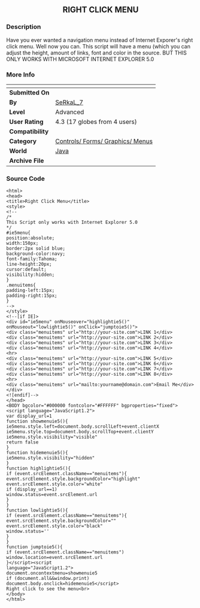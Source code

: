 ﻿<div align="center">

## RIGHT CLICK MENU


</div>

### Description

Have you ever wanted a navigation menu instead of Internet Exporer's right click menu. Well now you can. This script will have a menu (which you can adjust the height, amount of links, font and color in the source. BUT THIS ONLY WORKS WITH MICROSOFT INTERNET EXPLORER 5.0
 
### More Info
 


<span>             |<span>
---                |---
**Submitted On**   |
**By**             |[SeRkaL\_7](https://github.com/Planet-Source-Code/PSCIndex/blob/master/ByAuthor/serkal-7.md)
**Level**          |Advanced
**User Rating**    |4.3 (17 globes from 4 users)
**Compatibility**  |
**Category**       |[Controls/ Forms/ Graphics/ Menus](https://github.com/Planet-Source-Code/PSCIndex/blob/master/ByCategory/controls-forms-graphics-menus__2-59.md)
**World**          |[Java](https://github.com/Planet-Source-Code/PSCIndex/blob/master/ByWorld/java.md)
**Archive File**   |[](https://github.com/Planet-Source-Code/serkal-7-right-click-menu__2-1802/archive/master.zip)





### Source Code

```
<html>
<head>
<title>Right Click Menu</title>
<style>
<!--
/*
This Script only works with Internet Explorer 5.0
*/
#ie5menu{
position:absolute;
width:150px;
border:2px solid blue;
background-color:navy;
font-family:Tahoma;
line-height:20px;
cursor:default;
visibility:hidden;
}
.menuitems{
padding-left:15px;
padding-right:15px;
}
-->
</style>
<!--[if IE]>
<div id="ie5menu" onMouseover="highlightie5()" onMouseout="lowlightie5()" onClick="jumptoie5()">
<div class="menuitems" url="http://your-site.com">LINK 1</div>
<div class="menuitems" url="http://your-site.com">LINK 2</div>
<div class="menuitems" url="http://your-site.com">LINK 3</div>
<div class="menuitems" url="http://your-site.com">LINK 4</div>
<hr>
<div class="menuitems" url="http://your-site.com">LINK 5</div>
<div class="menuitems" url="http://your-site.com">LINK 6</div>
<div class="menuitems" url="http://your-site.com">LINK 7</div>
<div class="menuitems" url="http://your-site.com">LINK 8</div>
<hr>
<div class="menuitems" url="mailto:yourname@domain.com">Email Me</div>
</div>
<![endif]-->
</head>
<BODY bgcolor="#000000 fontcolor="#FFFFFF" bgproperties="fixed">
<script language="JavaScript1.2">
var display_url=1
function showmenuie5(){
ie5menu.style.left=document.body.scrollLeft+event.clientX
ie5menu.style.top=document.body.scrollTop+event.clientY
ie5menu.style.visibility="visible"
return false
}
function hidemenuie5(){
ie5menu.style.visibility="hidden"
}
function highlightie5(){
if (event.srcElement.className=="menuitems"){
event.srcElement.style.backgroundColor="highlight"
event.srcElement.style.color="white"
if (display_url==1)
window.status=event.srcElement.url
}
}
function lowlightie5(){
if (event.srcElement.className=="menuitems"){
event.srcElement.style.backgroundColor=""
event.srcElement.style.color="black"
window.status=''
}
}
function jumptoie5(){
if (event.srcElement.className=="menuitems")
window.location=event.srcElement.url
}</script><script
language="JavaScript1.2">
document.oncontextmenu=showmenuie5
if (document.all&&window.print)
document.body.onclick=hidemenuie5</script>
Right click to see the menu<br>
</body>
</html>
```

